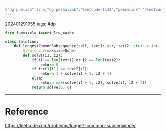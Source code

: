 ```yaml
---
{"dg-publish":true,"dg-permalink":"leetcode-1143","permalink":"/leetcode-1143/"}
---
```


202401291955
tags: #dp 

```python
from functools import lru_cache

class Solution:
	def longestCommonSubsequence(self, text1: str, text2: str) -> int:
		@lru_cache(maxsize=None)
		def solve(i1, i2):
			if i1 == len(text1) or i2 == len(text2):
				return 0
			if text1[i1] == text2[i2]:
				return 1 + solve(i1 + 1, i2 + 1)
			else:
				return max(solve(i1 + 1, i2), solve(i1, i2 + 1))
			return solve(0, 0)
```

---
# Reference

https://leetcode.com/problems/longest-common-subsequence/